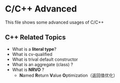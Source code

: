 # C/C++ Advanced

This file shows some advanced usages of C/C++



## C++ Related Topics

- What is a **literal type**?
- What is cv-qualified
- What is trival default constructor
- What is an aggregate (class) ?
- What is **NRVO** ?
  - **N**amed **R**eturn **V**alue **O**ptimization（返回值优化）

